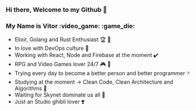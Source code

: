 ### Hi there, Welcome to my Github 👋
<h3> My Name is Vitor :video_game: :game_die:</h3>

- Elixir, Golang and Rust Enthusiast :trophy: :rice_cracker:
- In love with DevOps culture :whale2:
- Working with React, Node and Firebase at the moment :heavy_check_mark:
- RPG and Video Games lover 24/7 :video_game: :space_invader:
- Trying every day to become a better person and better programmer :black_joker:
- Studying at the moment -> Clean Code, Clean Architecture and Algorithms :flower_playing_cards:
- Waiting for Skynet dominate us all :robot:
- Just an Studio ghibli lover :heavy_heart_exclamation:
